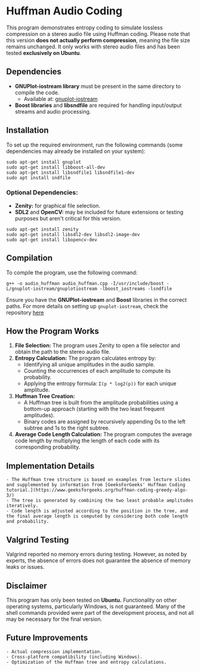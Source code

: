 # Huffman Audio Coding

This program demonstrates entropy coding to simulate lossless compression on a stereo audio file using Huffman coding. Please note that this version **does not actually perform compression**, meaning the file size remains unchanged. It only works with stereo audio files and has been tested **exclusively on Ubuntu**.

## Dependencies
- **GNUPlot-iostream library** must be present in the same directory to compile the code.
  - Available at: [gnuplot-iostream](https://github.com/dstahlke/gnuplot-iostream)
- **Boost libraries** and **libsndfile** are required for handling input/output streams and audio processing.

## Installation
To set up the required environment, run the following commands (some dependencies may already be installed on your system):

```
sudo apt-get install gnuplot
sudo apt-get install libboost-all-dev
sudo apt-get install libsndfile1 libsndfile1-dev
sudo apt install sndfile
```

### Optional Dependencies:
- **Zenity:** for graphical file selection.
- **SDL2** and **OpenCV:** may be included for future extensions or testing purposes but aren't critical for this version.

```
sudo apt-get install zenity
sudo apt-get install libsdl2-dev libsdl2-image-dev
sudo apt-get install libopencv-dev
```

## Compilation
To compile the program, use the following command:
```
g++ -o audio_huffman audio_huffman.cpp -I/usr/include/boost -L/gnuplot-iostream/gnuplotiostream -lboost_iostreams -lsndfile
```

Ensure you have the **GNUPlot-iostream** and **Boost** libraries in the correct paths. For more details on setting up `gnuplot-iostream`, check the repository [here](https://github.com/dstahlke/gnuplot-iostream)

## How the Program Works
1. **File Selection:** The program uses Zenity to open a file selector and obtain the path to the stereo audio file.
2. **Entropy Calculation:** The program calculates entropy by:
    - Identifying all unique amplitudes in the audio sample.
    - Counting the occurrences of each amplitude to compute its probability.
    - Applying the entropy formula: `Σ(p * log2(p))` for each unique amplitude.
3. **Huffman Tree Creation:**
    - A Huffman tree is built from the amplitude probabilities using a bottom-up approach (starting with the two least frequent amplitudes).
    - Binary codes are assigned by recursively appending 0s to the left subtree and 1s to the right subtree.
4. **Average Code Length Calculation:** The program computes the average code length by multiplying the length of each code with its corresponding probability.

## Implementation Details
    - The Huffman tree structure is based on examples from lecture slides and supplemented by information from [GeeksForGeeks' Huffman Coding tutorial.](https://www.geeksforgeeks.org/huffman-coding-greedy-algo-3/)
    - The tree is generated by combining the two least probable amplitudes iteratively.
    - Code length is adjusted according to the position in the tree, and the final average length is computed by considering both code length and probability.

## Valgrind Testing
Valgrind reported no memory errors during testing. However, as noted by experts, the absence of errors does not guarantee the absence of memory leaks or issues.

## Disclaimer
This program has only been tested on **Ubuntu.** Functionality on other operating systems, particularly Windows, is not guaranteed. Many of the shell commands provided were part of the development process, and not all may be necessary for the final version.

## Future Improvements
    - Actual compression implementation.
    - Cross-platform compatibility (including Windows).
    - Optimization of the Huffman tree and entropy calculations.


